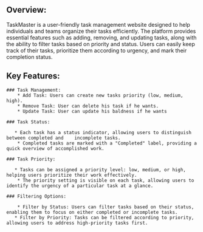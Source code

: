 ## Overview:

TaskMaster is a user-friendly task management website designed to help individuals and teams organize their tasks efficiently. The platform provides essential features such as adding, removing, and updating tasks, along with the ability to filter tasks based on priority and status. Users can easily keep track of their tasks, prioritize them according to urgency, and mark their completion status.

## Key Features:

    ### Task Management:
        * Add Task: Users can create new tasks priority (low, medium, high).
        * Remove Task: User can delete his task if he wants.
        * Update Task: User can update his baldness if he wants

    ### Task Status:

       * Each task has a status indicator, allowing users to distinguish between completed and    incomplete tasks.
        * Completed tasks are marked with a "Completed" label, providing a quick overview of accomplished work.

    ### Task Priority:

       * Tasks can be assigned a priority level: low, medium, or high, helping users prioritize their work effectively.
        * The priority setting is visible on each task, allowing users to identify the urgency of a particular task at a glance.

    ### Filtering Options:

        * Filter by Status: Users can filter tasks based on their status, enabling them to focus on either completed or incomplete tasks.
       * Filter by Priority: Tasks can be filtered according to priority, allowing users to address high-priority tasks first.

